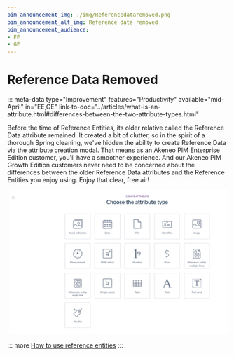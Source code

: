 ```yaml
---
pim_announcement_img: ./img/Referencedataremoved.png
pim_announcement_alt_img: Reference data removed
pim_announcement_audience:
- EE
- GE
---
```


# Reference Data Removed
::: meta-data type="Improvement" features="Productivity" available="mid-April" in="EE,GE" link-to-doc="../articles/what-is-an-attribute.html#differences-between-the-two-attribute-types.html"

Before the time of Reference Entities, its older relative called the Reference Data attribute remained. It created a bit of clutter, so in the spirit of a thorough Spring cleaning, we've hidden the ability to create Reference Data via the attribute creation modal. That means as an Akeneo PIM Enterprise Edition customer, you'll have a smoother experience. And our Akeneo PIM Growth Edition customers never need to be concerned about the differences between the older Reference Data attributes and the Reference Entities you enjoy using. Enjoy that clear, free air!

![Akeneo attribute creation modal](../img/Referencedataremoved.png)

::: more
[How to use reference entities](../articles/manage-reference-entities.html)
:::
